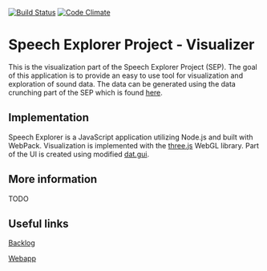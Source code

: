 [![Build Status](https://travis-ci.org/SSGL-SEP/speech_explorer.svg?branch=master)](https://travis-ci.org/SSGL-SEP/speech_explorer)
[![Code Climate](https://codeclimate.com/github/SSGL-SEP/speech_explorer/badges/gpa.svg)](https://codeclimate.com/github/SSGL-SEP/speech_explorer)
# Speech Explorer Project - Visualizer
This is the visualization part of the Speech Explorer Project (SEP). The goal of this application is to provide an easy to use tool for visualization and exploration of sound data. The data can be generated using the data crunching part of the SEP which is found [here](https://github.com/SSGL-SEP/t-sne_cruncher).

## Implementation
Speech Explorer is a JavaScript application utilizing Node.js and built with WebPack. Visualization is implemented with the [three.js](https://threejs.org/) WebGL library. Part of the UI is created using modified [dat.gui](https://github.com/SSGL-SEP/dat.gui).

## More information
TODO

## Useful links

[Backlog](https://docs.google.com/spreadsheets/d/1ymxGEUkiBp-F-TVGKn5wfZPsP5So2Wu29JjmtrXWkBY/edit#gid=1)

[Webapp](https://ssgl-sep.herokuapp.com/) 
